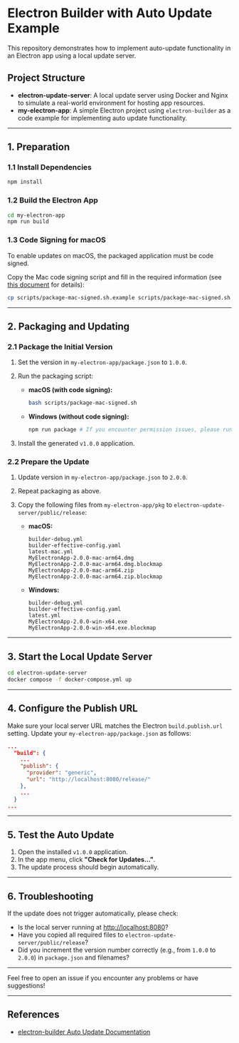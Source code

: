 # Electron Builder with Auto Update Example

This repository demonstrates how to implement auto-update functionality in an Electron app using a local update server.

## Project Structure

- **electron-update-server**: A local update server using Docker and Nginx to simulate a real-world environment for hosting app resources.
- **my-electron-app**: A simple Electron project using `electron-builder` as a code example for implementing auto update functionality.

---

## 1. Preparation

### 1.1 Install Dependencies

```bash
npm install
```

### 1.2 Build the Electron App

```bash
cd my-electron-app
npm run build
```

### 1.3 Code Signing for macOS

To enable updates on macOS, the packaged application must be code signed.

Copy the Mac code signing script and fill in the required information (see [this document](./my-electron-app/README.md) for details):

```bash
cp scripts/package-mac-signed.sh.example scripts/package-mac-signed.sh
```

---

## 2. Packaging and Updating

### 2.1 Package the Initial Version

1. Set the version in `my-electron-app/package.json` to `1.0.0`.
2. Run the packaging script:

    - **macOS (with code signing):**
      ```bash
      bash scripts/package-mac-signed.sh
      ```
    - **Windows (without code signing):**
      ```bash
      npm run package # If you encounter permission issues, please run as administrator
      ```

3. Install the generated `v1.0.0` application.

### 2.2 Prepare the Update

1. Update version in `my-electron-app/package.json` to `2.0.0`.
2. Repeat packaging as above.
3. Copy the following files from `my-electron-app/pkg` to `electron-update-server/public/release`:

    - **macOS:**
      ```
      builder-debug.yml
      builder-effective-config.yaml
      latest-mac.yml
      MyElectronApp-2.0.0-mac-arm64.dmg
      MyElectronApp-2.0.0-mac-arm64.dmg.blockmap
      MyElectronApp-2.0.0-mac-arm64.zip
      MyElectronApp-2.0.0-mac-arm64.zip.blockmap
      ```
    - **Windows:**
      ```
      builder-debug.yml
      builder-effective-config.yaml
      latest.yml
      MyElectronApp-2.0.0-win-x64.exe
      MyElectronApp-2.0.0-win-x64.exe.blockmap
      ```

---

## 3. Start the Local Update Server

```bash
cd electron-update-server
docker compose -f docker-compose.yml up
```

---

## 4. Configure the Publish URL

Make sure your local server URL matches the Electron `build.publish.url` setting. Update your `my-electron-app/package.json` as follows:

```json
...
  "build": {
    ...
    "publish": {
      "provider": "generic",
      "url": "http://localhost:8080/release/"
    },
    ...
  }
...
```

---

## 5. Test the Auto Update

1. Open the installed `v1.0.0` application.
2. In the app menu, click **"Check for Updates..."**.
3. The update process should begin automatically.

---

## 6. Troubleshooting

If the update does not trigger automatically, please check:

- Is the local server running at [http://localhost:8080](http://localhost:8080)?
- Have you copied all required files to `electron-update-server/public/release`?
- Did you increment the version number correctly (e.g., from `1.0.0` to `2.0.0`) in `package.json` and filenames?

---

Feel free to open an issue if you encounter any problems or have suggestions!

---

## References

- [electron-builder Auto Update Documentation](https://www.electron.build/auto-update)